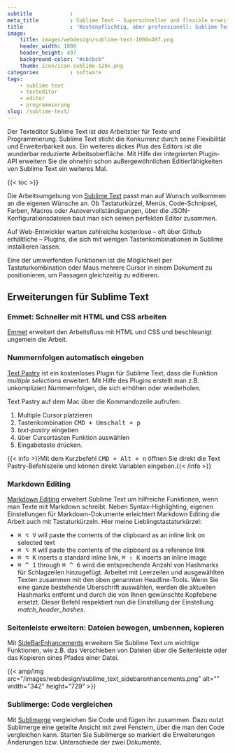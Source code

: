 ```yaml
---
subtitle            : 
meta_title          : Sublime Text – Superschneller und flexible erweiterbarer Texteditor
title               : 'Kostenpflichtig, aber professionell: Sublime Text'
image:
    title: images/webdesign/sublime-text-1000x497.png
    header_width: 1000
    header_height: 497
    background-color: "#cbcbcb"
    thumb: icon/icon-sublime-128x.png
categories          : software
tags:
    - sublime text
    - texteditor
    - editor
    - programmierung
slug: /sublime-text/
---
```

Der Texteditor Sublime Text ist <em>das</em> Arbeitstier für Texte und Programmierung. Sublime Text sticht die Konkurrenz durch seine Flexibilität und Erweiterbarkeit aus. Ein weiteres dickes Plus des Editors ist die wunderbar reduzierte Arbeitsoberfläche. Mit Hilfe der integrierten Plugin-API erweitern Sie die ohnehin schon außergewöhnlichen Editierfähigkeiten von Sublime Text ein weiteres Mal.
<!-- readmore -->

{{< toc >}}

Die Arbeitsumgebung von [Sublime Text](https://www.sublimetext.com/) passt man auf Wunsch vollkommen an die eigenen Wünsche an. Ob Tastaturkürzel, Menüs, Code-Schnipsel, Farben, Macros oder Autovervollständigungen, über die JSON-Konfigurationsdateien baut man sich seinen perfekten Editor zusammen.

Auf Web-Entwickler warten zahlreiche kostenlose – oft über Github erhältliche – Plugins, die sich mit wenigen Tastenkombinationen in Sublime installieren lassen.

Eine der umwerfenden Funktionen ist die Möglichkeit per Tastaturkombination oder Maus mehrere Cursor in einem Dokument zu positionieren, um Passagen gleichzeitig zu editieren. 

## Erweiterungen für Sublime Text

### Emmet: Schneller mit HTML und CSS arbeiten

[Emmet][2] erweitert den Arbeitsfluss mit HTML und CSS und beschleunigt ungemein die Arbeit.


### Nummernfolgen automatisch eingeben

[Text Pastry][1] ist ein kostenloses Plugin für Sublime Text, dass die Funktion *multiple selections* erweitert. Mit Hilfe des Plugins erstellt man z.B. unkompliziert Nummernfolgen, die sich erhöhen oder wiederholen.

Text Pastry auf dem Mac über die Kommandozeile aufrufen:

1. Multiple Cursor platzieren
2. Tastenkombination <kbd>CMD + Umschalt + p</kbd>
3. *text-pastry* eingeben
4. über Cursortasten Funktion auswählen
5. Eingabetaste drücken.

{{< info >}}Mit dem Kurzbefehl <kbd>CMD + Alt + n</kbd> öffnen Sie direkt die Text Pastry-Befehlszeile und können direkt Variablen eingeben.{{< /info >}}

### Markdown Editing

[Markdown Editing][4] erweitert Sublime Text um hilfreiche Funktionen, wenn man Texte mit Markdown schreibt. Neben Syntax-Highlighting, eigenen Einstellungen für Markdown-Dokumente erleichtert Markdown Editing die Arbeit auch mit Tastaturkürzeln. Hier meine Lieblingstastaturkürzel:

- <kbd>⌘ ⌥ V</kbd> will paste the contents of the clipboard as an inline link on selected text
- <kbd>⌘ ⌥ R</kbd> will paste the contents of the clipboard as a reference link
- <kbd>⌘ ⌥ K</kbd> inserts a standard inline link, <kbd>⌘ ⇧ K</kbd> inserts an inline image
- <kbd>⌘ ^ 1</kbd> through <kbd>⌘ ^ 6</kbd> wird die entsprechende Anzahl von Hashmarks für Schlagzeilen hinzugefügt. Arbeitet mit Leerzeilen und ausgewählten Texten zusammen mit den oben genannten Headline-Tools. Wenn Sie eine ganze bestehende Überschrift auswählen, werden die aktuellen Hashmarks entfernt und durch die von Ihnen gewünschte Kopfebene ersetzt. Dieser Befehl respektiert nun die Einstellung der Einstellung *match_header_hashes*.

### Seitenleiste erweitern: Dateien bewegen, umbennen, kopieren

Mit [SideBarEnhancements][5] erweitern Sie Sublime Text um wichtige Funktionen, wie z.B. das Verschieben von Dateien über die Seitenleiste oder das Kopieren eines Pfades einer Datei.

{{< amp/img src="/images/webdesign/sublime_text_sidebarenhancements.png" alt="" width="342" height="729" >}}

### Sublimerge: Code vergleichen

Mit [Sublimerge][6] vergleichen Sie Code und fügen ihn zusammen. Dazu nutzt Sublimerge eine geteilte Ansicht mit zwei Fenstern, über die man den Code vergleichen kann. Starten Sie Sublimerge so markiert die Erweiterungen Änderungen bzw. Unterschiede der zwei Dokumente.







</div><!-- /.medium-8.columns -->
</div><!-- /.row -->



 [1]: https://github.com/duydao/Text-Pastry
 [2]: http://emmet.io/
 [3]: https://github.com/sergeche/emmet-sublime#readme
 [4]: http://sublimetext-markdown.github.io/MarkdownEditing/
 [5]: https://github.com/titoBouzout/SideBarEnhancements/tree/st3
 [6]: http://www.sublimerge.com/
 [7]: #
 [8]: #
 [9]: #
 [10]: #